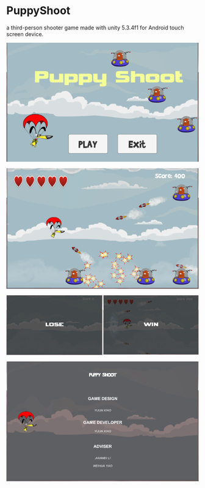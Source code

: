 # PuppyShoot
a third-person shooter game made with unity 5.3.4f1 for Android touch screen device.  

![pic-1](https://github.com/eagyne/PuppyShoot/blob/master/pic-1.png)  

![pic-2](https://github.com/eagyne/PuppyShoot/blob/master/pic-2.png)  

![pic-3](https://github.com/eagyne/PuppyShoot/blob/master/pic-3.png)  

![pic-4](https://github.com/eagyne/PuppyShoot/blob/master/pic-4.png)  
